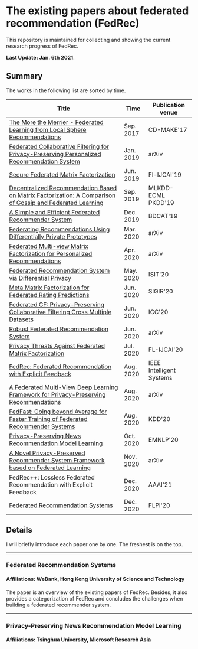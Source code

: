 # The existing papers about federated recommendation (FedRec)

This repository is maintained for collecting and showing the current research progress of FedRec.

<strong>Last Update: Jan. 6th 2021</strong>.

## Summary

The works in the following list are sorted by time.

| Title | Time | Publication venue |
| --- | --- | --- |
| [The More the Merrier - Federated Learning from Local Sphere Recommendations](https://publications.sba-research.org/publications/201708%20-%20BMalle%20-%20The%20More%20the%20Merrier.pdf) | Sep. 2017 | CD-MAKE'17 |
| [Federated Collaborative Filtering for Privacy-Preserving Personalized Recommendation System](https://arxiv.org/pdf/1901.09888.pdf) | Jan. 2019 | arXiv |
| [Secure Federated Matrix Factorization](https://arxiv.org/pdf/1906.05108.pdf) | Jun. 2019 | Fl-IJCAI'19 |
| [Decentralized Recommendation Based on Matrix Factorization: A Comparison of Gossip and Federated Learning](https://dmle.iais.fraunhofer.de/papers/hegedus2019decentralized.pdf) | Sep. 2019 | MLKDD-ECML PKDD'19 |
| [A Simple and Efficient Federated Recommender System](https://dl.acm.org/doi/10.1145/3365109.3368788) | Dec. 2019 | BDCAT'19 |
| [Federating Recommendations Using Differentially Private Prototypes](https://arxiv.org/pdf/2003.00602.pdf) | Mar. 2020 | arXiv |
| [Federated Multi-view Matrix Factorization for Personalized Recommendations](https://arxiv.org/abs/2004.04256) | Apr. 2020 | arXiv |
| [Federated Recommendation System via Differential Privacy](https://ieeexplore.ieee.org/document/9174297) | May. 2020 | ISIT'20 |
| [Meta Matrix Factorization for Federated Rating Predictions](https://arxiv.org/pdf/1910.10086v2.pdf) | Jun. 2020 | SIGIR'20 |
| [Federated CF: Privacy-Preserving Collaborative Filtering Cross Multiple Datasets](https://ieeexplore.ieee.org/document/9148791) | Jun. 2020 | ICC'20 |
| [Robust Federated Recommendation System](https://arxiv.org/pdf/2006.08259.pdf) | Jun. 2020 | arXiv |
| [Privacy Threats Against Federated Matrix Factorization](https://arxiv.org/pdf/2007.01587.pdf) | Jul. 2020 | FL-IJCAI'20 |
| [FedRec: Federated Recommendation with Explicit Feedback](https://ieeexplore.ieee.org/document/9170754) | Aug. 2020 | IEEE Intelligent Systems |
| [A Federated Multi-View Deep Learning Framework for Privacy-Preserving Recommendations](https://arxiv.org/pdf/2008.10808.pdf) | Aug. 2020 | arXiv |
| [FedFast: Going beyond Average for Faster Training of Federated Recommender Systems](https://dl.acm.org/doi/pdf/10.1145/3394486.3403176) | Aug. 2020 | KDD'20 |
| [Privacy-Preserving News Recommendation Model Learning](https://www.aclweb.org/anthology/2020.findings-emnlp.128.pdf) | Oct. 2020 | EMNLP'20 |
| [A Novel Privacy-Preserved Recommender System Framework based on Federated Learning](https://arxiv.org/pdf/2011.05614.pdf) | Nov. 2020 | arXiv |
| FedRec++: Lossless Federated Recommendation with Explicit Feedback | Dec. 2020 | AAAI'21 |
| [Federated Recommendation Systems](https://link.springer.com/chapter/10.1007/978-3-030-63076-8_16) | Dec. 2020 | FLPI'20 |

## Details

I will briefly introduce each paper one by one. The freshest is on the top.

***
### Federated Recommendation Systems
#### Affiliations: WeBank, Hong Kong University of Science and Technology
The paper is an overview of the existing papers of FedRec. Besides, it also provides a categorization of FedRec and concludes the challenges when building a federated recommender system.

***
### Privacy-Preserving News Recommendation Model Learning
#### Affiliations: Tsinghua University, Microsoft Research Asia
